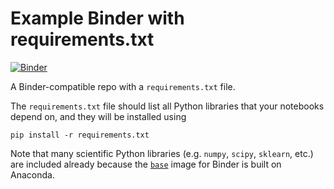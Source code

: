 # Example Binder with requirements.txt

[![Binder](http://mybinder.org/badge.svg)](http://mybinder.org/repo/erikerlandson/extreme-values-notebooks)

A Binder-compatible repo with a `requirements.txt` file.

The `requirements.txt` file should list all Python libraries that your notebooks depend on, and they will be installed using 

```
pip install -r requirements.txt
```

Note that many scientific Python libraries (e.g. `numpy`, `scipy`, `sklearn`, etc.) are included already because the [`base`](https://github.com/binder-project/binder/blob/master/images/base/Dockerfile) image for Binder is built on Anaconda.
